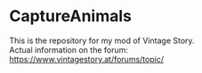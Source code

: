 # CaptureAnimals
This is the repository for my mod of Vintage Story.<br/>
Actual information on the forum:<br/>
https://www.vintagestory.at/forums/topic/
